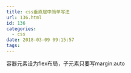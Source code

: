 ```yaml
---
title: css垂直居中简单写法
url: 136.html
id: 136
categories:
  - css
date: 2018-03-09 09:15:57
tags:
---
```


容器元素设为flex布局，子元素只要写margin:auto